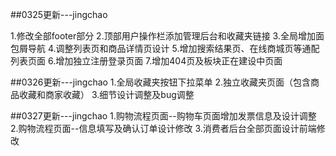 ##0325更新---jingchao

1.修改全部footer部分
2.顶部用户操作栏添加管理后台和收藏夹链接
3.全局增加面包屑导航
4.调整列表页和商品详情页设计
5.增加搜索结果页、在线商城页等通配列表页面
6.增加独立注册登录页面
7.增加404页及板块正在建设中页面

##0326更新---jingchao
1.全局收藏夹按钮下拉菜单
2.独立收藏夹页面（包含商品收藏和商家收藏）
3.细节设计调整及bug调整

##0327更新---jingchao
1.购物流程页面--购物车页面增加发票信息及设计调整
2.购物流程页面--信息填写及确认订单设计修改
3.消费者后台全部页面设计前端修改
